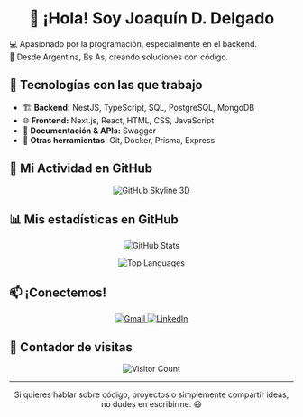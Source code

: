 <h1 align="center">👋 ¡Hola! Soy Joaquín D. Delgado</h1>

<p>
💻 Apasionado por la programación, especialmente en el backend. <br>
📍 Desde Argentina, Bs As, creando soluciones con código.
</p>

## 🚀 Tecnologías con las que trabajo  
- 🏗️ **Backend:** NestJS, TypeScript, SQL, PostgreSQL, MongoDB  
- 🌐 **Frontend:** Next.js, React, HTML, CSS, JavaScript  
- 📜 **Documentación & APIs:** Swagger  
- 🔧 **Otras herramientas:** Git, Docker, Prisma, Express  


## 🌟 Mi Actividad en GitHub

<p align="center">
  <img src="https://skyline.github.com/JDamianDelgado/2024.svg" alt="GitHub Skyline 3D">
</p>


## 📊 Mis estadísticas en GitHub  

<p align="center">
  <img src="https://github-readme-stats.vercel.app/api?username=JDamianDelgado&show_icons=true&theme=radical" alt="GitHub Stats">
</p>

<p align="center">
  <img src="https://github-readme-stats.vercel.app/api/top-langs/?username=JDamianDelgado&layout=compact&theme=radical" alt="Top Languages">
</p>

## 📫 ¡Conectemos!  

<p align="center">
  <a href="mailto:joakodelgado2013@gmail.com">
    <img src="https://img.shields.io/badge/Gmail-D14836?style=for-the-badge&logo=gmail&logoColor=white" alt="Gmail">
  </a>
  <a href="https://www.linkedin.com/in/joaquin-d-delgado-312125351/">
    <img src="https://img.shields.io/badge/LinkedIn-0A66C2?style=for-the-badge&logo=linkedin&logoColor=white" alt="LinkedIn">
  </a>
</p>

## 👀 Contador de visitas  

<p align="center" alt="Visitor Count" width="350" heigth="350">
  <img src="https://komarev.com/ghpvc/?username=JDamianDelgado&color=green" alt="Visitor Count">
</p>

---

<p align="center">Si quieres hablar sobre código, proyectos o simplemente compartir ideas, no dudes en escribirme. 😃</p>
